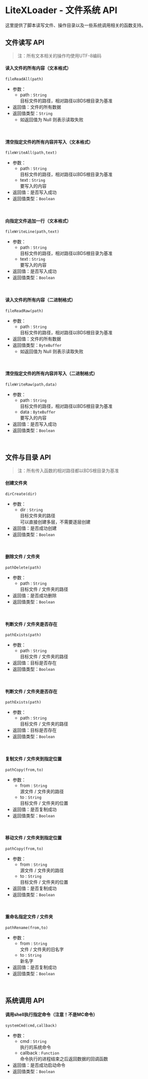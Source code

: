 # LiteXLoader - 文件系统 API

这里提供了脚本读写文件、操作目录以及一些系统调用相关的函数支持。

## 文件读写 API

> 注：所有文本相关的操作均使用UTF-8编码

#### 读入文件的所有内容（文本格式）  
`fileReadAll(path)`
- 参数：
    - path : `String`  
    目标文件的路径，相对路径以BDS根目录为基准  
- 返回值：文件的所有数据
- 返回值类型：`String` 
    - 如返回值为 Null 则表示读取失败  
<br>

#### 清空指定文件的所有内容并写入（文本格式）  
`fileWriteAll(path,text)`
- 参数：
    - path : `String`  
    目标文件的路径，相对路径以BDS根目录为基准  
    - text : `String`  
    要写入的内容  
- 返回值：是否写入成功  
- 返回值类型：`Boolean`   
<br>

#### 向指定文件追加一行（文本格式）  
`fileWriteLine(path,text)`
- 参数：
    - path : `String`  
    目标文件的路径，相对路径以BDS根目录为基准  
    - text : `String`  
    要写入的内容  
- 返回值：是否写入成功  
- 返回值类型：`Boolean`   
<br>

#### 读入文件的所有内容（二进制格式）  
`fileReadRaw(path)`
- 参数：
    - path : `String`  
    目标文件的路径，相对路径以BDS根目录为基准  
- 返回值：文件的所有数据
- 返回值类型：`ByteBuffer` 
    - 如返回值为 Null 则表示读取失败  
<br>

#### 清空指定文件的所有内容并写入（二进制格式）  
`fileWriteRaw(path,data)`
- 参数：
    - path : `String`  
    目标文件的路径，相对路径以BDS根目录为基准  
    - data : `ByteBuffer`  
    要写入的内容  
- 返回值：是否写入成功  
- 返回值类型：`Boolean`   
<br>

## 文件与目录 API

> 注：所有传入函数的相对路径都以BDS根目录为基准

#### 创建文件夹  
`dirCreate(dir)`
- 参数：
    - dir : `String`  
    目标文件夹的路径  
    可以直接创建多层，不需要逐层创建  
- 返回值：是否成功创建  
- 返回值类型：`Boolean`     
<br>

#### 删除文件 / 文件夹  
`pathDelete(path)`
- 参数：
    - path : `String`  
    目标文件 / 文件夹的路径  
- 返回值：是否成功删除  
- 返回值类型：`Boolean`   
<br>

#### 判断文件 / 文件夹是否存在  
`pathExists(path)`
- 参数：
    - path : `String`  
    目标文件 / 文件夹的路径  
- 返回值：目标是否存在  
- 返回值类型：`Boolean`   
<br>

#### 判断文件 / 文件夹是否存在  
`pathExists(path)`
- 参数：
    - path : `String`  
    目标文件 / 文件夹的路径  
- 返回值：目标是否存在  
- 返回值类型：`Boolean`   
<br>

#### 复制文件 / 文件夹到指定位置  
`pathCopy(from,to)`
- 参数：
    - from : `String`  
    源文件 / 文件夹的路径
    - to : `String`  
    目标文件 / 文件夹的位置  
- 返回值：是否复制成功  
- 返回值类型：`Boolean`   
<br>

#### 移动文件 / 文件夹到指定位置  
`pathCopy(from,to)`
- 参数：
    - from : `String`  
    源文件 / 文件夹的路径
    - to : `String`  
    目标文件 / 文件夹的位置  
- 返回值：是否复制成功  
- 返回值类型：`Boolean`   
<br>

#### 重命名指定文件 / 文件夹  
`pathRename(from,to)`
- 参数：
    - from : `String`  
    文件 / 文件夹的旧名字
    - to : `String`  
    新名字  
- 返回值：是否复制成功  
- 返回值类型：`Boolean`   
<br>

## 系统调用 API

#### 调用shell执行指定命令（注意！不是MC命令）  
`systemCmd(cmd,callback)`
- 参数：
    - cmd : `String`  
    执行的系统命令
    - callback : `Function`  
    命令执行的进程结束之后返回数据的回调函数
- 返回值：是否成功启动命令  
- 返回值类型：`Boolean`   
<br>